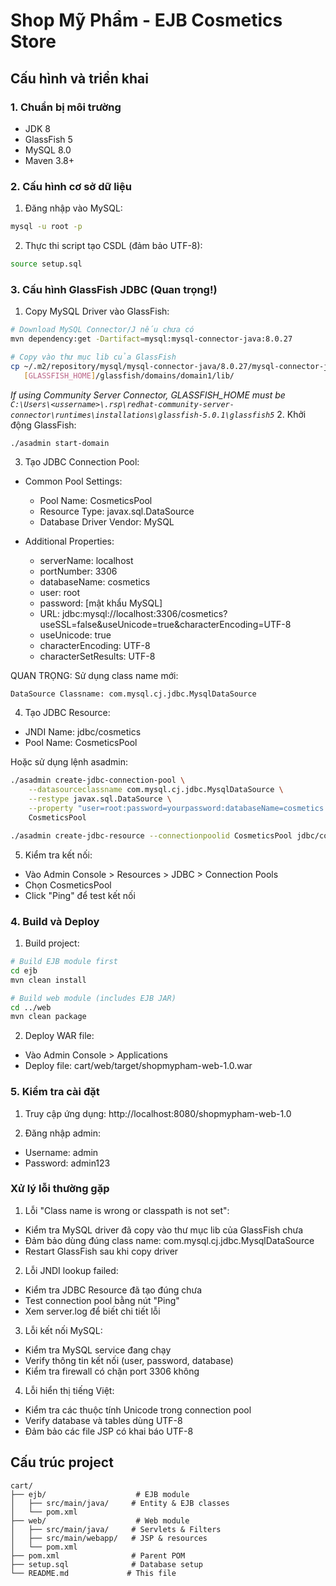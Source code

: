 # Shop Mỹ Phẩm - EJB Cosmetics Store

## Cấu hình và triển khai

### 1. Chuẩn bị môi trường
- JDK 8
- GlassFish 5
- MySQL 8.0
- Maven 3.8+

### 2. Cấu hình cơ sở dữ liệu
1. Đăng nhập vào MySQL:
```bash
mysql -u root -p
```

2. Thực thi script tạo CSDL (đảm bảo UTF-8):
```bash
source setup.sql
```

### 3. Cấu hình GlassFish JDBC (Quan trọng!)

1. Copy MySQL Driver vào GlassFish:
```bash
# Download MySQL Connector/J nếu chưa có
mvn dependency:get -Dartifact=mysql:mysql-connector-java:8.0.27

# Copy vào thư mục lib của GlassFish
cp ~/.m2/repository/mysql/mysql-connector-java/8.0.27/mysql-connector-java-8.0.27.jar \
   [GLASSFISH_HOME]/glassfish/domains/domain1/lib/
```
*If using Community Server Connector, GLASSFISH_HOME must be `C:\Users\<ussername>\.rsp\redhat-community-server-connector\runtimes\installations\glassfish-5.0.1\glassfish5`*
2. Khởi động GlassFish:
```bash
./asadmin start-domain
```

3. Tạo JDBC Connection Pool:
- Common Pool Settings:
  - Pool Name: CosmeticsPool
  - Resource Type: javax.sql.DataSource
  - Database Driver Vendor: MySQL
  
- Additional Properties:
  - serverName: localhost
  - portNumber: 3306
  - databaseName: cosmetics
  - user: root
  - password: [mật khẩu MySQL]
  - URL: jdbc:mysql://localhost:3306/cosmetics?useSSL=false&useUnicode=true&characterEncoding=UTF-8
  - useUnicode: true
  - characterEncoding: UTF-8
  - characterSetResults: UTF-8

QUAN TRỌNG: Sử dụng class name mới:
```
DataSource Classname: com.mysql.cj.jdbc.MysqlDataSource
```

4. Tạo JDBC Resource:
- JNDI Name: jdbc/cosmetics
- Pool Name: CosmeticsPool

Hoặc sử dụng lệnh asadmin:
```bash
./asadmin create-jdbc-connection-pool \
    --datasourceclassname com.mysql.cj.jdbc.MysqlDataSource \
    --restype javax.sql.DataSource \
    --property "user=root:password=yourpassword:databaseName=cosmetics:serverName=localhost:portNumber=3306:useUnicode=true:characterEncoding=UTF-8" \
    CosmeticsPool

./asadmin create-jdbc-resource --connectionpoolid CosmeticsPool jdbc/cosmetics
```

5. Kiểm tra kết nối:
- Vào Admin Console > Resources > JDBC > Connection Pools
- Chọn CosmeticsPool
- Click "Ping" để test kết nối

### 4. Build và Deploy
1. Build project:
```bash
# Build EJB module first
cd ejb
mvn clean install

# Build web module (includes EJB JAR)
cd ../web
mvn clean package
```

2. Deploy WAR file:
- Vào Admin Console > Applications
- Deploy file: cart/web/target/shopmypham-web-1.0.war

### 5. Kiểm tra cài đặt
1. Truy cập ứng dụng: http://localhost:8080/shopmypham-web-1.0

2. Đăng nhập admin:
- Username: admin
- Password: admin123

### Xử lý lỗi thường gặp

1. Lỗi "Class name is wrong or classpath is not set":
- Kiểm tra MySQL driver đã copy vào thư mục lib của GlassFish chưa
- Đảm bảo dùng đúng class name: com.mysql.cj.jdbc.MysqlDataSource
- Restart GlassFish sau khi copy driver

2. Lỗi JNDI lookup failed:
- Kiểm tra JDBC Resource đã tạo đúng chưa
- Test connection pool bằng nút "Ping"
- Xem server.log để biết chi tiết lỗi

3. Lỗi kết nối MySQL:
- Kiểm tra MySQL service đang chạy
- Verify thông tin kết nối (user, password, database)
- Kiểm tra firewall có chặn port 3306 không

4. Lỗi hiển thị tiếng Việt:
- Kiểm tra các thuộc tính Unicode trong connection pool
- Verify database và tables dùng UTF-8
- Đảm bảo các file JSP có khai báo UTF-8

## Cấu trúc project
```
cart/
├── ejb/                    # EJB module
│   ├── src/main/java/     # Entity & EJB classes
│   └── pom.xml
├── web/                    # Web module
│   ├── src/main/java/     # Servlets & Filters
│   ├── src/main/webapp/   # JSP & resources
│   └── pom.xml
├── pom.xml                # Parent POM
├── setup.sql              # Database setup
└── README.md             # This file

